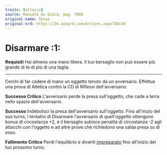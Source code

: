 ```yaml
---
traits: [attacco]
source: Manuale di Gioco, pag. TODO
original-name: Shove
original-srd: https://2e.aonprd.com/Actions.aspx?ID=38
---
```


# Disarmare :1:

**Requisiti** Hai almeno una mano libera. Il tuo bersaglio non può essere più
grande di te di più di una taglia.

---

Cerchi di far cadere di mano un oggetto tenuto da un avversario. Effettua una
prova di Atletica contro la CD di Riflessi dell'avversario.

**Successo Critico** L'avversario perde la presa sull'oggetto, che cade a terra
nello spazio dell'avversario.

**Successo** Indebolisci la presa dell'avversario sull'oggetto. Fino all'inizio
del suo turno, i tentativi di Disarmare l'avversario di quell'oggetto ottengono
bonus di circostanza +2, e il bersaglio subisce penalità di circostanza -2 agli
attacchi con l'oggetto e ad altre prove che richiedono una salda presa su di
esso.

**Fallimento Critico** Perdi l'equilibrio e diventi
[impreparato](/condizioni/impreparato) fino all'inizio del tuo prossimo turno.
